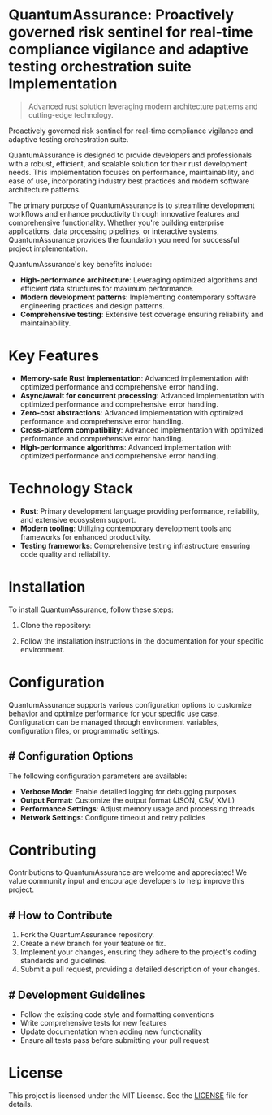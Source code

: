 <!-- fallback_QuantumAssurance_20250805184110_73680 -->

# QuantumAssurance: Proactively governed risk sentinel for real-time compliance vigilance and adaptive testing orchestration suite Implementation
> Advanced rust solution leveraging modern architecture patterns and cutting-edge technology.

Proactively governed risk sentinel for real-time compliance vigilance and adaptive testing orchestration suite.

QuantumAssurance is designed to provide developers and professionals with a robust, efficient, and scalable solution for their rust development needs. This implementation focuses on performance, maintainability, and ease of use, incorporating industry best practices and modern software architecture patterns.

The primary purpose of QuantumAssurance is to streamline development workflows and enhance productivity through innovative features and comprehensive functionality. Whether you're building enterprise applications, data processing pipelines, or interactive systems, QuantumAssurance provides the foundation you need for successful project implementation.

QuantumAssurance's key benefits include:

* **High-performance architecture**: Leveraging optimized algorithms and efficient data structures for maximum performance.
* **Modern development patterns**: Implementing contemporary software engineering practices and design patterns.
* **Comprehensive testing**: Extensive test coverage ensuring reliability and maintainability.

# Key Features

* **Memory-safe Rust implementation**: Advanced implementation with optimized performance and comprehensive error handling.
* **Async/await for concurrent processing**: Advanced implementation with optimized performance and comprehensive error handling.
* **Zero-cost abstractions**: Advanced implementation with optimized performance and comprehensive error handling.
* **Cross-platform compatibility**: Advanced implementation with optimized performance and comprehensive error handling.
* **High-performance algorithms**: Advanced implementation with optimized performance and comprehensive error handling.

# Technology Stack

* **Rust**: Primary development language providing performance, reliability, and extensive ecosystem support.
* **Modern tooling**: Utilizing contemporary development tools and frameworks for enhanced productivity.
* **Testing frameworks**: Comprehensive testing infrastructure ensuring code quality and reliability.

# Installation

To install QuantumAssurance, follow these steps:

1. Clone the repository:


2. Follow the installation instructions in the documentation for your specific environment.

# Configuration

QuantumAssurance supports various configuration options to customize behavior and optimize performance for your specific use case. Configuration can be managed through environment variables, configuration files, or programmatic settings.

## # Configuration Options

The following configuration parameters are available:

* **Verbose Mode**: Enable detailed logging for debugging purposes
* **Output Format**: Customize the output format (JSON, CSV, XML)
* **Performance Settings**: Adjust memory usage and processing threads
* **Network Settings**: Configure timeout and retry policies

# Contributing

Contributions to QuantumAssurance are welcome and appreciated! We value community input and encourage developers to help improve this project.

## # How to Contribute

1. Fork the QuantumAssurance repository.
2. Create a new branch for your feature or fix.
3. Implement your changes, ensuring they adhere to the project's coding standards and guidelines.
4. Submit a pull request, providing a detailed description of your changes.

## # Development Guidelines

* Follow the existing code style and formatting conventions
* Write comprehensive tests for new features
* Update documentation when adding new functionality
* Ensure all tests pass before submitting your pull request

# License

This project is licensed under the MIT License. See the [LICENSE](https://github.com/coralnws/QuantumAssurance/blob/main/LICENSE) file for details.
